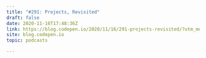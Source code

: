 ```yaml
---
title: "#291: Projects, Revisited"
draft: false
date: 2020-11-16T17:48:36Z
link: https://blog.codepen.io/2020/11/16/291-projects-revisited/?utm_medium=RSS&utm_source=hune
site: blog.codepen.io
topic: podcasts  

---
```


